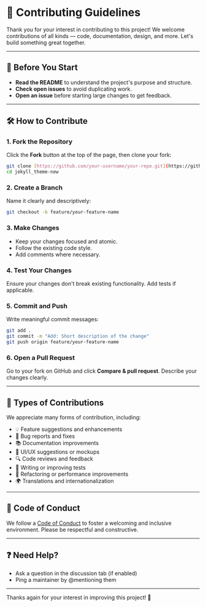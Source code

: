 # 🤝 Contributing Guidelines

Thank you for your interest in contributing to this project! We welcome contributions of all kinds — code, documentation, design, and more. Let's build something great together.

---

## 🧠 Before You Start

- **Read the README** to understand the project's purpose and structure.
- **Check open issues** to avoid duplicating work.
- **Open an issue** before starting large changes to get feedback.

---

## 🛠 How to Contribute

### 1. Fork the Repository

Click the **Fork** button at the top of the page, then clone your fork:

```bash
git clone [https://github.com/your-username/your-repo.git](https://github.com/v659/jekyll_theme-new-v659)
cd jekyll_theme-new
```

### 2. Create a Branch

Name it clearly and descriptively:

```bash
git checkout -b feature/your-feature-name
```

### 3. Make Changes

- Keep your changes focused and atomic.
- Follow the existing code style.
- Add comments where necessary.

### 4. Test Your Changes

Ensure your changes don't break existing functionality. Add tests if applicable.

### 5. Commit and Push

Write meaningful commit messages:

```bash
git add .
git commit -m "Add: Short description of the change"
git push origin feature/your-feature-name
```

### 6. Open a Pull Request

Go to your fork on GitHub and click **Compare & pull request**. Describe your changes clearly.

---

## 🙌 Types of Contributions

We appreciate many forms of contribution, including:

- 💡 Feature suggestions and enhancements
- 🐛 Bug reports and fixes
- 📚 Documentation improvements
- 🎨 UI/UX suggestions or mockups
- 🔍 Code reviews and feedback
- 🧪 Writing or improving tests
- 🔧 Refactoring or performance improvements
- 🌍 Translations and internationalization

---

## 📜 Code of Conduct

We follow a [Code of Conduct](CODE_OF_CONDUCT.md) to foster a welcoming and inclusive environment. Please be respectful and constructive.

---

## ❓ Need Help?

- Ask a question in the discussion tab (if enabled)
- Ping a maintainer by @mentioning them

---

Thanks again for your interest in improving this project! 💙
